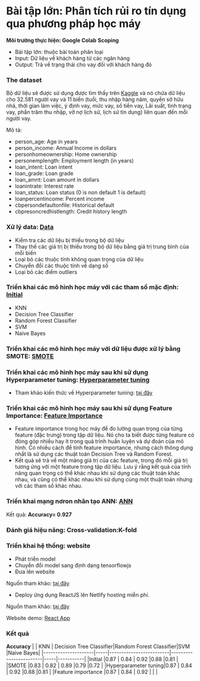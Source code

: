 # Bài tập lớn: Phân tích rủi ro tín dụng qua phương pháp học máy

**Môi trường thực hiện: Google Colab**
**Scoping**
- Bài tập lớn: thuộc bài toán phân loại
- Input: Dữ liệu về khách hàng từ các ngân hàng
- Output: Trả về trạng thái cho vay đối với khách hàng đó

### The dataset
Bộ dữ liệu sẽ được sử dụng được tìm thấy trên [Kaggle](https://www.kaggle.com/datasets/laotse/credit-risk-dataset?resource=download) và nó chứa dữ liệu cho 32.581 người vay và 11 biến (tuổi, thu nhập hàng năm, quyền sở hữu nhà, thời gian làm việc, ý định vay, mức vay, số tiền vay, Lãi suất, tình trạng vay, phần trăm thu nhập, vỡ nợ lịch sử, lịch sử tín dụng) liên quan đến mỗi người vay.

Mô tả:
- person_age: Age in years
- person_income: Annual Income in dollars
- personhomeownership: Home ownership
- personemplength: Employment length (in years)
- loan_intent: Loan intent
- loan_grade: Loan grade
- loan_amnt: Loan amount in dollars
- loanintrate: Interest rate
- loan_status: Loan status (0 is non default 1 is default)
- loanpercentincome: Percent income
- cbpersondefaultonfile: Historical default
- cbpresoncredhistlength: Credit history length

### Xử lý data: [Data](https://github.com/minhduc01168/ET_Tri_tue_nhan_tao/blob/master/BTL_AI_Data.ipynb)
- Kiểm tra các dữ liệu bị thiếu trong bộ dữ liệu
- Thay thế các giá trị bị thiếu trong bộ dữ liệu bằng giá trị trung bình của mỗi biến 
- Loại bỏ các thuộc tính không quan trọng của dữ liệu
- Chuyển đổi các thuộc tính về dạng số 
- Loại bỏ các điểm outliers
### Triển khai các mô hình học máy với các tham số mặc định: [Initial](https://github.com/minhduc01168/ET_Tri_tue_nhan_tao/blob/master/BTL_AI_Train_Test.ipynb)
- KNN
- Decision Tree Classifier
- Random Forest Classifier
- SVM
- Naive Bayes
### Triển khai các mô hình học máy với dữ liệu được xử lý bằng SMOTE: [SMOTE](https://github.com/minhduc01168/ET_Tri_tue_nhan_tao/blob/master/BTL_AI_Train_Test_SMOTE.ipynb) 
### Triển khai các mô hình học máy sau khi sử dụng Hyperparameter tuning: [Hyperparameter tuning](https://github.com/minhduc01168/ET_Tri_tue_nhan_tao/blob/master/Hyperparameter_tuning.ipynb) 
- Tham khảo kiến thức về Hyperparameter tuning: [tại đây](https://www.geeksforgeeks.org/hyperparameter-tuning/?fbclid=IwAR1fMxGEU9pYnBtUnEZnXZjqft1CWhm9Hotk8Bc_0Witanf4B252qOIjhbw)
### Triển khai các mô hình học máy sau khi sử dụng Feature Importance: [Feature Importance](https://github.com/minhduc01168/ET_Tri_tue_nhan_tao/blob/master/Feature_importance.ipynb)
- Feature importance trong học máy để đo lường quan trọng của từng feature (đặc trưng) trong tập dữ liệu. Nó cho ta biết được từng feature có đóng góp nhiều hay ít trong quá trình huấn luyện và dự đoán của mô hình. Có nhiều cách để tính feature importance, nhưng cách thông dụng nhất là sử dụng các thuật toán Decision Tree và Random Forest.
- Kết quả sẽ trả về một mảng giá trị của các feature, trong đó mỗi giá trị tương ứng với một feature trong tập dữ liệu. 
Lưu ý rằng kết quả của tính năng quan trọng có thể khác nhau khi sử dụng các thuật toán khác nhau, và cũng có thể khác nhau khi sử dụng cùng một thuật toán nhưng với các tham số khác nhau.
### Triển khai mạng nơron nhân tạo ANN: [ANN](https://github.com/minhduc01168/ET_Tri_tue_nhan_tao/blob/master/BTL_AI_ANN_normalization.ipynb)
Kết quả: **Accuracy= 0.927**
### Đánh giá hiệu năng: Cross-validation:K-fold
### Triển khai hệ thống: website 
- Phát triển model
- Chuyển đổi model sang định dạng tensorflowjs
- Đưa lên website 

Nguồn tham khảo: [tại đây](https://github.com/daved01/tensorflowjs-web-app-demo?fbclid=IwAR1BPwtxdQwvbKYFtf-_7JV8fvq0TFQ_R5U6z4sziA5YxAR5gl8nA5gx87w)
- Deploy ứng dụng ReactJS lên Netlify hosting miễn phí. 

Nguồn tham khảo: [tại đây](https://www.youtube.com/watch?v=R65aFh-Dstw)

Website demo: [React App](https://netlify-ml-app.netlify.app/?fbclid=IwAR0iS8wRH3HZYoKV6m_VK28bNy9qz656wSv99icDuObV5WshIrwI7jHdIZE) 
### Kết quả 
**Accuracy**
|                     | KNN | Decision Tree Classifier|Random Forest Classifier|SVM  |Naive Bayes|
|---------------------|-----|-------------------------|------------------------|-----|-----------|
|Initial              |0.87 | 0.84                    | 0.92                   |0.88 |0.81       |
|SMOTE                |0.83 | 0.82                    | 0.89                   |0.79 |0.72       |
|Hyperparameter tuning|0.87 | 0.84                    | 0.92                   |0.88 |0.81       |
|Feature importance   |0.87 | 0.84                    | 0.92                   |     |           |
